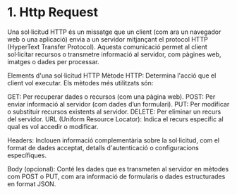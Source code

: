 # 1. Http Request
Una sol·licitud HTTP és un missatge que un client (com ara un navegador web o una aplicació) envia a un servidor mitjançant el protocol HTTP (HyperText Transfer Protocol). Aquesta comunicació permet al client sol·licitar recursos o transmetre informació al servidor, com pàgines web, imatges o dades per processar.

Elements d'una sol·licitud HTTP
Mètode HTTP: Determina l'acció que el client vol executar. Els mètodes més utilitzats són:

GET: Per recuperar dades o recursos (com una pàgina web).
POST: Per enviar informació al servidor (com dades d’un formulari).
PUT: Per modificar o substituir recursos existents al servidor.
DELETE: Per eliminar un recurs del servidor.
URL (Uniform Resource Locator): Indica el recurs específic al qual es vol accedir o modificar.

Headers: Inclouen informació complementària sobre la sol·licitud, com el format de dades acceptat, detalls d'autenticació o configuracions específiques.

Body (opcional): Conté les dades que es transmeten al servidor en mètodes com POST o PUT, com ara informació de formularis o dades estructurades en format JSON.
